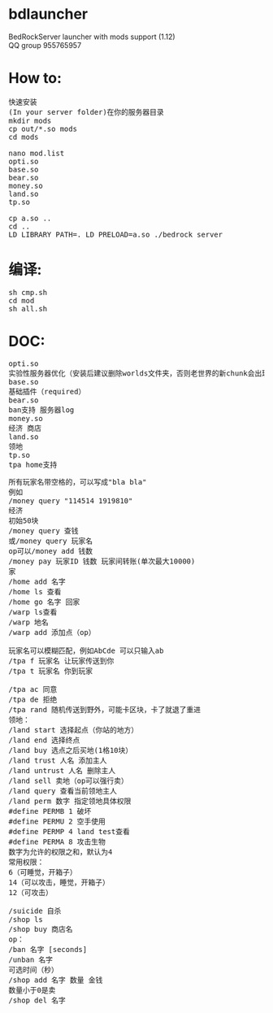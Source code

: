 # bdlauncher

BedRockServer launcher with mods support (1.12)
<br>QQ group 955765957

# How to:
<pre>
快速安装
(In your server folder)在你的服务器目录
mkdir mods
cp out/*.so mods
cd mods

nano mod.list
opti.so
base.so
bear.so
money.so
land.so
tp.so

cp a.so ..
cd ..
LD_LIBRARY_PATH=. LD_PRELOAD=a.so ./bedrock_server
</pre>
# 编译:
<pre>
sh cmp.sh
cd mod
sh all.sh
</pre>
# DOC:
<pre>
opti.so
实验性服务器优化（安装后建议删除worlds文件夹，否则老世界的新chunk会出现地形bug）
base.so
基础插件（required）
bear.so
ban支持 服务器log
money.so
经济 商店
land.so
领地
tp.so
tpa home支持
</pre>
<pre>
所有玩家名带空格的，可以写成"bla bla"
例如
/money query "114514 1919810"
经济
初始50块
/money query 查钱
或/money query 玩家名
op可以/money add 钱数
/money pay 玩家ID 钱数 玩家间转账(单次最大10000)
家
/home add 名字
/home ls 查看
/home go 名字 回家
/warp ls查看
/warp 地名
/warp add 添加点（op）

玩家名可以模糊匹配，例如AbCde 可以只输入ab
/tpa f 玩家名 让玩家传送到你
/tpa t 玩家名 你到玩家

/tpa ac 同意
/tpa de 拒绝
/tpa rand 随机传送到野外，可能卡区块，卡了就退了重进
领地：
/land start 选择起点（你站的地方）
/land end 选择终点
/land buy 选点之后买地(1格10块）
/land trust 人名 添加主人
/land untrust 人名 删除主人
/land sell 卖地（op可以强行卖）
/land query 查看当前领地主人
/land perm 数字 指定领地具体权限
#define PERMB 1 破坏
#define PERMU 2 空手使用
#define PERMP 4 land test查看
#define PERMA 8 攻击生物
数字为允许的权限之和，默认为4
常用权限：
6（可睡觉，开箱子）
14（可以攻击，睡觉，开箱子）
12（可攻击）

/suicide 自杀
/shop ls
/shop buy 商店名
op：
/ban 名字 [seconds]
/unban 名字
可选时间（秒）
/shop add 名字 数量 金钱
数量小于0是卖
/shop del 名字
</pre>
